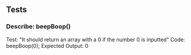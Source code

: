 ## Tests
### Describe: beepBoop()

Test: "It should return an array with a 0 if the number 0 is inputted"
Code: beepBoop(0);
Expected Output: 0